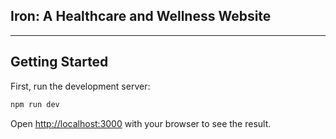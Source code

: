 ## Iron: A Healthcare and Wellness Website

---



## Getting Started

First, run the development server:

```bash
npm run dev
```

Open [http://localhost:3000](http://localhost:3000) with your browser to see the result.
